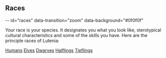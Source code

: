 ## Races
-- id="races" data-transition="zoom" data-background="#0f0f0f"

Your race is your species. It designates you what you look like, sterotypical cultural characteristics and some of the skills you have. Here are the principle races of Lutenia:

[Humans](Human.md)
[Elves](Elf.md)
[Dwarves](Dwarf.md)
[Halflings](Halfling.md)
[Tieflings](Tiefling.md)
